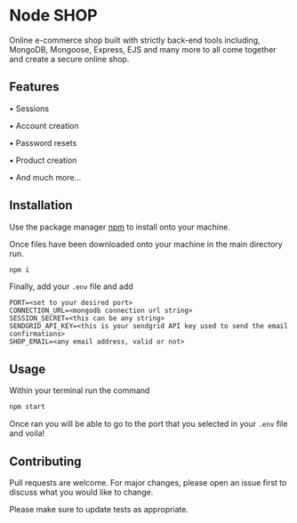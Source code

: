 # Node SHOP

Online e-commerce shop built with strictly back-end tools including, MongoDB, Mongoose, Express, EJS and many more to all come together and create a secure online shop.

## Features

• Sessions

• Account creation

• Password resets

• Product creation

• And much more...

## Installation

Use the package manager [npm](https://nodejs.org/en/download/) to install onto your machine.

Once files have been downloaded onto your machine in the main directory run.

```bash
npm i
```

Finally, add your `.env` file and add

```env
PORT=<set to your desired port>
CONNECTION_URL=<mongodb connection url string>
SESSION_SECRET=<this can be any string>
SENDGRID_API_KEY=<this is your sendgrid API key used to send the email confirmations>
SHOP_EMAIL=<any email address, valid or not>
```

## Usage

Within your terminal run the command

```bash
npm start
```

Once ran you will be able to go to the port that you selected in your `.env` file and voila!

## Contributing

Pull requests are welcome. For major changes, please open an issue first to discuss what you would like to change.

Please make sure to update tests as appropriate.
